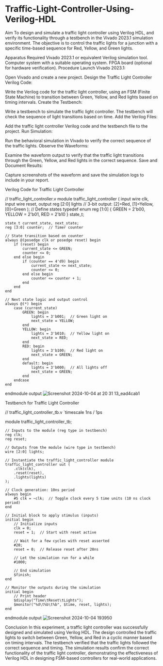 # Traffic-Light-Controller-Using-Verilog-HDL
Aim
To design and simulate a traffic light controller using Verilog HDL, and verify its functionality through a testbench in the Vivado 2023.1 simulation environment. The objective is to control the traffic lights for a junction with a specific time-based sequence for Red, Yellow, and Green lights.

Apparatus Required
Vivado 2023.1 or equivalent Verilog simulation tool.
Computer system with a suitable operating system.
FPGA board (optional for hardware verification).
Procedure
Launch Vivado 2023.1:

Open Vivado and create a new project.
Design the Traffic Light Controller Verilog Code:

Write the Verilog code for the traffic light controller, using an FSM (Finite State Machine) to transition between Green, Yellow, and Red lights based on timing intervals.
Create the Testbench:

Write a testbench to simulate the traffic light controller. The testbench will check the sequence of light transitions based on time.
Add the Verilog Files:

Add the traffic light controller Verilog code and the testbench file to the project.
Run Simulation:

Run the behavioral simulation in Vivado to verify the correct sequence of the traffic lights.
Observe the Waveforms:

Examine the waveform output to verify that the traffic light transitions through the Green, Yellow, and Red lights in the correct sequence.
Save and Document Results:

Capture screenshots of the waveform and save the simulation logs to include in your report.

Verilog Code for Traffic Light Controller

// traffic_light_controller.v
module traffic_light_controller (
    input wire clk,
    input wire reset,
    output reg [2:0] lights  // 3-bit output: [2]=Red, [1]=Yellow, [0]=Green
);
    // Define states
    typedef enum reg [1:0] {
        GREEN = 2'b00,
        YELLOW = 2'b01,
        RED = 2'b10
    } state_t;

    state_t current_state, next_state;
    reg [3:0] counter;  // Timer counter

    // State transition based on counter
    always @(posedge clk or posedge reset) begin
        if (reset) begin
            current_state <= GREEN;
            counter <= 0;
        end else begin
            if (counter == 4'd9) begin
                current_state <= next_state;
                counter <= 0;
            end else begin
                counter <= counter + 1;
            end
        end
    end

    // Next state logic and output control
    always @(*) begin
        case (current_state)
            GREEN: begin
                lights = 3'b001;  // Green light on
                next_state = YELLOW;
            end
            YELLOW: begin
                lights = 3'b010;  // Yellow light on
                next_state = RED;
            end
            RED: begin
                lights = 3'b100;  // Red light on
                next_state = GREEN;
            end
            default: begin
                lights = 3'b000;  // All lights off
                next_state = GREEN;
            end
        endcase
    end
endmodule
output
![Screenshot 2024-10-04 at 20 31 13_ead4cab1](https://github.com/user-attachments/assets/95ee9b96-0f67-4da7-b20f-b533bfddbb54)


Testbench for Traffic Light Controller

// traffic_light_controller_tb.v
`timescale 1ns / 1ps

module traffic_light_controller_tb;

    // Inputs to the module (reg type in testbench)
    reg clk;
    reg reset;

    // Outputs from the module (wire type in testbench)
    wire [2:0] lights;

    // Instantiate the traffic_light_controller module
    traffic_light_controller uut (
        .clk(clk),
        .reset(reset),
        .lights(lights)
    );

    // Clock generation: 10ns period
    always begin
        #5 clk = ~clk;  // Toggle clock every 5 time units (10 ns clock period)
    end

    // Initial block to apply stimulus (inputs)
    initial begin
        // Initialize inputs
        clk = 0;
        reset = 1;  // Start with reset active
        
        // Wait for a few cycles with reset asserted
        #20;
        reset = 0;  // Release reset after 20ns

        // Let the simulation run for a while
        #1000;

        // End simulation
        $finish;
    end

    // Monitor the outputs during the simulation
    initial begin
        // Print header
        $display("Time\tReset\tLights");
        $monitor("%d\t%b\t%b", $time, reset, lights);
    end

endmodule
output
![Screenshot 2024-10-04 193950](https://github.com/user-attachments/assets/76ed0d0a-66f3-4729-9415-e05cb3cf4be0)




Conclusion
In this experiment, a traffic light controller was successfully designed and simulated using Verilog HDL. The design controlled the traffic lights to switch between Green, Yellow, and Red in a cyclic manner based on timing intervals. The testbench verified that the traffic lights followed the correct sequence and timing. The simulation results confirm the correct functionality of the traffic light controller, demonstrating the effectiveness of Verilog HDL in designing FSM-based controllers for real-world applications.
